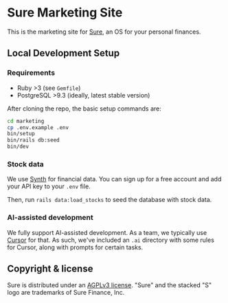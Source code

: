 # Sure Marketing Site

This is the marketing site for [Sure](https://sure.am), an OS for your personal finances.

## Local Development Setup

### Requirements

- Ruby >3 (see `Gemfile`)
- PostgreSQL >9.3 (ideally, latest stable version)

After cloning the repo, the basic setup commands are:

```sh
cd marketing
cp .env.example .env
bin/setup
bin/rails db:seed
bin/dev
```

### Stock data

We use [Synth](https://synthfinance.com) for financial data. You can sign up for a free account and add your API key to your `.env` file.

Then, run `rails data:load_stocks` to seed the database with stock data.

### AI-assisted development

We fully support AI-assisted development. As a team, we typically use [Cursor](https://cursor.com) for that. As such, we've included an `.ai` directory with some rules for Cursor, along with prompts for certain tasks.

## Copyright & license

Sure is distributed under an [AGPLv3 license](https://github.com/we-promise/sure/blob/main/LICENSE). "Sure" and the stacked "S" logo are trademarks of Sure Finance, Inc.
